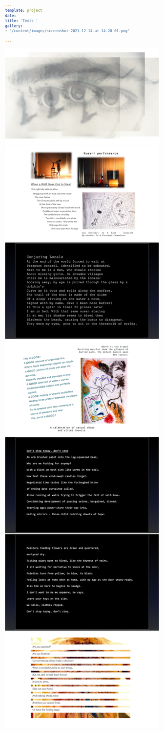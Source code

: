 ```yaml
---
template: project
date: 
title: 'Texts '
gallery:
- "/content/images/screenshot-2021-12-14-at-14-28-01.png"

---
```

![](/content/images/screenshot-2021-12-14-at-14-28-01.png)![](/content/images/screenshot-2021-12-14-at-14-26-42.png)![](/content/images/screenshot-2021-12-14-at-14-37-09.png)![](/content/images/screenshot-2021-12-14-at-14-27-10.png)![](/content/images/screenshot-2021-12-14-at-14-37-22.png)![](/content/images/screenshot-2021-12-14-at-14-37-29.png)![](/content/images/screenshot-2021-12-14-at-14-27-25.png)